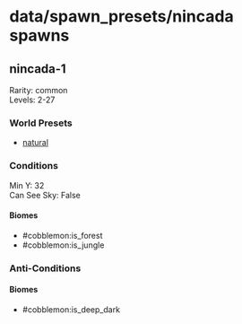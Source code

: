 # data/spawn_presets/nincada spawns  
  
## nincada-1  
Rarity: common  
Levels: 2-27  
  
### World Presets  
* [natural](/data/spawn_data/natural.md)  
  
### Conditions  
Min Y: 32  
Can See Sky: False  
  
#### Biomes  
  * #cobblemon:is_forest
  * #cobblemon:is_jungle
  
  
### Anti-Conditions  
  
#### Biomes  
  * #cobblemon:is_deep_dark
  
